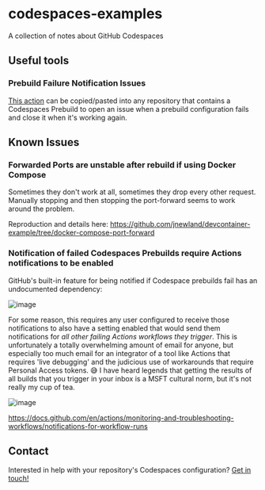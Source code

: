 # codespaces-examples

A collection of notes about GitHub Codespaces

## Useful tools

### Prebuild Failure Notification Issues

[This action](https://github.com/urcomputeringpal/codespaces-examples/blob/main/.github/workflows/codespaces-prebuilds-failure-issues.yaml) can be copied/pasted into any repository that contains a Codespaces Prebuild to open an issue when a prebuild configuration fails and close it when it's working again.

## Known Issues

### Forwarded Ports are unstable after rebuild if using Docker Compose

Sometimes they don't work at all, sometimes they drop every other request. Manually stopping and then stopping the port-forward seems to work around the problem.

Reproduction and details here: https://github.com/jnewland/devcontainer-example/tree/docker-compose-port-forward

### Notification of failed Codespaces Prebuilds require Actions notifications to be enabled

GitHub's built-in feature for being notified if Codespace prebuilds fail has an undocumented dependency:

![image](https://user-images.githubusercontent.com/47/189713795-cc788c7c-0765-436a-a13a-07517aecc984.png)

For some reason, this requires any user configured to receive those notifications to also have a setting enabled that would send them notifications for _all other failing Actions workflows they trigger_. This is unfortunately a totally overwhelming amount of email for anyone, but especially too much email for an integrator of a tool like Actions that requires 'live debugging' and the judicious use of workarounds that require Personal Access tokens. 😅 I have heard legends that getting the results of all builds that you trigger in your inbox is a MSFT cultural norm, but it's not really my cup of tea.

![image](https://user-images.githubusercontent.com/47/189713696-ec9dc530-1327-4161-b2b5-f0b8ce7507a9.png)

https://docs.github.com/en/actions/monitoring-and-troubleshooting-workflows/notifications-for-workflow-runs

## Contact

Interested in help with your repository's Codespaces configuration? [Get in touch!](https://urcomputeringpal.com/services)
